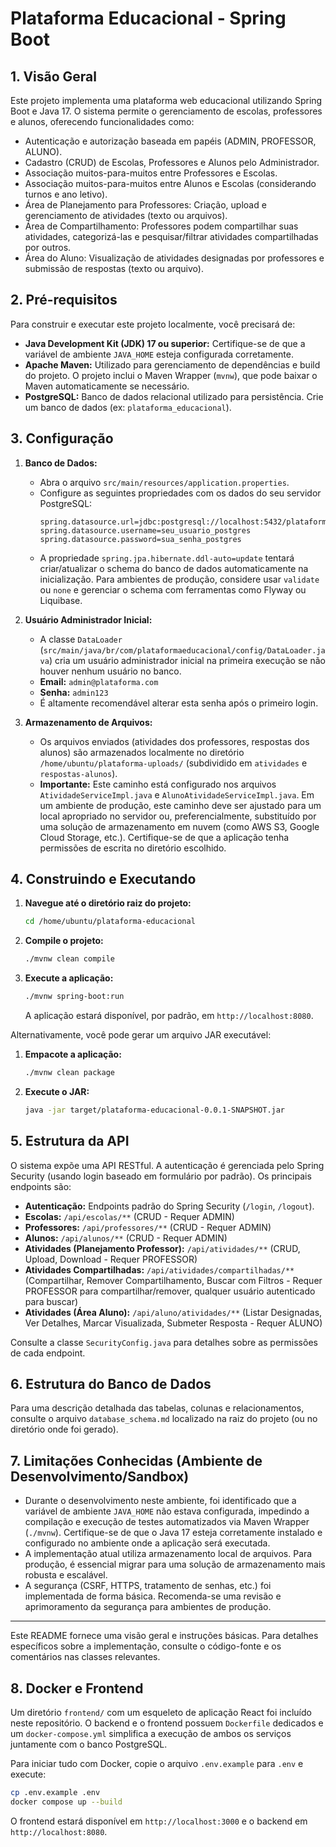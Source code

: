 # Plataforma Educacional - Spring Boot

## 1. Visão Geral

Este projeto implementa uma plataforma web educacional utilizando Spring Boot e Java 17. O sistema permite o gerenciamento de escolas, professores e alunos, oferecendo funcionalidades como:

*   Autenticação e autorização baseada em papéis (ADMIN, PROFESSOR, ALUNO).
*   Cadastro (CRUD) de Escolas, Professores e Alunos pelo Administrador.
*   Associação muitos-para-muitos entre Professores e Escolas.
*   Associação muitos-para-muitos entre Alunos e Escolas (considerando turnos e ano letivo).
*   Área de Planejamento para Professores: Criação, upload e gerenciamento de atividades (texto ou arquivos).
*   Área de Compartilhamento: Professores podem compartilhar suas atividades, categorizá-las e pesquisar/filtrar atividades compartilhadas por outros.
*   Área do Aluno: Visualização de atividades designadas por professores e submissão de respostas (texto ou arquivo).

## 2. Pré-requisitos

Para construir e executar este projeto localmente, você precisará de:

*   **Java Development Kit (JDK) 17 ou superior:** Certifique-se de que a variável de ambiente `JAVA_HOME` esteja configurada corretamente.
*   **Apache Maven:** Utilizado para gerenciamento de dependências e build do projeto. O projeto inclui o Maven Wrapper (`mvnw`), que pode baixar o Maven automaticamente se necessário.
*   **PostgreSQL:** Banco de dados relacional utilizado para persistência. Crie um banco de dados (ex: `plataforma_educacional`).

## 3. Configuração

1.  **Banco de Dados:**
    *   Abra o arquivo `src/main/resources/application.properties`.
    *   Configure as seguintes propriedades com os dados do seu servidor PostgreSQL:
        ```properties
        spring.datasource.url=jdbc:postgresql://localhost:5432/plataforma_educacional
        spring.datasource.username=seu_usuario_postgres
        spring.datasource.password=sua_senha_postgres
        ```
    *   A propriedade `spring.jpa.hibernate.ddl-auto=update` tentará criar/atualizar o schema do banco de dados automaticamente na inicialização. Para ambientes de produção, considere usar `validate` ou `none` e gerenciar o schema com ferramentas como Flyway ou Liquibase.

2.  **Usuário Administrador Inicial:**
    *   A classe `DataLoader` (`src/main/java/br/com/plataformaeducacional/config/DataLoader.java`) cria um usuário administrador inicial na primeira execução se não houver nenhum usuário no banco.
    *   **Email:** `admin@plataforma.com`
    *   **Senha:** `admin123`
    *   É altamente recomendável alterar esta senha após o primeiro login.

3.  **Armazenamento de Arquivos:**
    *   Os arquivos enviados (atividades dos professores, respostas dos alunos) são armazenados localmente no diretório `/home/ubuntu/plataforma-uploads/` (subdividido em `atividades` e `respostas-alunos`).
    *   **Importante:** Este caminho está configurado nos arquivos `AtividadeServiceImpl.java` e `AlunoAtividadeServiceImpl.java`. Em um ambiente de produção, este caminho deve ser ajustado para um local apropriado no servidor ou, preferencialmente, substituído por uma solução de armazenamento em nuvem (como AWS S3, Google Cloud Storage, etc.). Certifique-se de que a aplicação tenha permissões de escrita no diretório escolhido.

## 4. Construindo e Executando

1.  **Navegue até o diretório raiz do projeto:**
    ```bash
    cd /home/ubuntu/plataforma-educacional
    ```
2.  **Compile o projeto:**
    ```bash
    ./mvnw clean compile
    ```
3.  **Execute a aplicação:**
    ```bash
    ./mvnw spring-boot:run
    ```
    A aplicação estará disponível, por padrão, em `http://localhost:8080`.

Alternativamente, você pode gerar um arquivo JAR executável:

1.  **Empacote a aplicação:**
    ```bash
    ./mvnw clean package
    ```
2.  **Execute o JAR:**
    ```bash
    java -jar target/plataforma-educacional-0.0.1-SNAPSHOT.jar
    ```

## 5. Estrutura da API

O sistema expõe uma API RESTful. A autenticação é gerenciada pelo Spring Security (usando login baseado em formulário por padrão). Os principais endpoints são:

*   **Autenticação:** Endpoints padrão do Spring Security (`/login`, `/logout`).
*   **Escolas:** `/api/escolas/**` (CRUD - Requer ADMIN)
*   **Professores:** `/api/professores/**` (CRUD - Requer ADMIN)
*   **Alunos:** `/api/alunos/**` (CRUD - Requer ADMIN)
*   **Atividades (Planejamento Professor):** `/api/atividades/**` (CRUD, Upload, Download - Requer PROFESSOR)
*   **Atividades Compartilhadas:** `/api/atividades/compartilhadas/**` (Compartilhar, Remover Compartilhamento, Buscar com Filtros - Requer PROFESSOR para compartilhar/remover, qualquer usuário autenticado para buscar)
*   **Atividades (Área Aluno):** `/api/aluno/atividades/**` (Listar Designadas, Ver Detalhes, Marcar Visualizada, Submeter Resposta - Requer ALUNO)

Consulte a classe `SecurityConfig.java` para detalhes sobre as permissões de cada endpoint.

## 6. Estrutura do Banco de Dados

Para uma descrição detalhada das tabelas, colunas e relacionamentos, consulte o arquivo `database_schema.md` localizado na raiz do projeto (ou no diretório onde foi gerado).

## 7. Limitações Conhecidas (Ambiente de Desenvolvimento/Sandbox)

*   Durante o desenvolvimento neste ambiente, foi identificado que a variável de ambiente `JAVA_HOME` não estava configurada, impedindo a compilação e execução de testes automatizados via Maven Wrapper (`./mvnw`). Certifique-se de que o Java 17 esteja corretamente instalado e configurado no ambiente onde a aplicação será executada.
*   A implementação atual utiliza armazenamento local de arquivos. Para produção, é essencial migrar para uma solução de armazenamento mais robusta e escalável.
*   A segurança (CSRF, HTTPS, tratamento de senhas, etc.) foi implementada de forma básica. Recomenda-se uma revisão e aprimoramento da segurança para ambientes de produção.

---

Este README fornece uma visão geral e instruções básicas. Para detalhes específicos sobre a implementação, consulte o código-fonte e os comentários nas classes relevantes.

## 8. Docker e Frontend

Um diretório `frontend/` com um esqueleto de aplicação React foi incluído neste repositório. O backend e o frontend possuem `Dockerfile` dedicados e um `docker-compose.yml` simplifica a execução de ambos os serviços juntamente com o banco PostgreSQL.

Para iniciar tudo com Docker, copie o arquivo `.env.example` para `.env` e execute:

```bash
cp .env.example .env
docker compose up --build
```

O frontend estará disponível em `http://localhost:3000` e o backend em `http://localhost:8080`.

